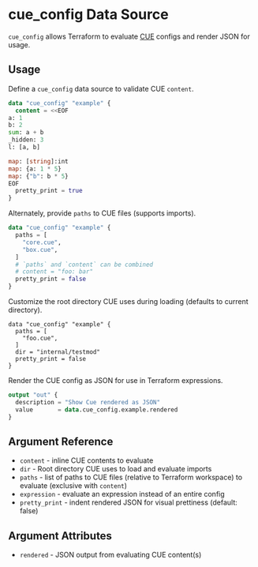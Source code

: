 # cue_config Data Source

`cue_config` allows Terraform to evaluate [CUE](https://cuelang.org/docs/) configs and render JSON for usage.

## Usage

Define a `cue_config` data source to validate CUE `content`.

```tf
data "cue_config" "example" {
  content = <<EOF
a: 1
b: 2
sum: a + b
_hidden: 3
l: [a, b]

map: [string]:int
map: {a: 1 * 5}
map: {"b": b * 5}
EOF
  pretty_print = true
}
```

Alternately, provide `paths` to CUE files (supports imports).

```tf
data "cue_config" "example" {
  paths = [
    "core.cue",
    "box.cue",
  ]
  # `paths` and `content` can be combined
  # content = "foo: bar"
  pretty_print = false
}
```

Customize the root directory CUE uses during loading (defaults to current directory).

```
data "cue_config" "example" {
  paths = [
    "foo.cue",
  ]
  dir = "internal/testmod"
  pretty_print = false
}
```

Render the CUE config as JSON for use in Terraform expressions.

```tf
output "out" {
  description = "Show Cue rendered as JSON"
  value       = data.cue_config.example.rendered
}
```

## Argument Reference

* `content` - inline CUE contents to evaluate
* `dir` - Root directory CUE uses to load and evaluate imports
* `paths` - list of paths to CUE files (relative to Terraform workspace) to evaluate (exclusive with `content`)
* `expression` - evaluate an expression instead of an entire config
* `pretty_print` - indent rendered JSON for visual prettiness (default: false)

## Argument Attributes

* `rendered` - JSON output from evaluating CUE content(s)

